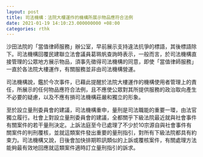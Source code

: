 ```yaml
---
layout: post
title: 司法機構：法院大樓運作的機構所展示物品應符合法例
date: 2021-01-19 14:10:23.000000000 +08:00
categories: rthk
---
```


沙田法院的「當值律師服務」辦公室，早前展示支持違法抗爭的標語，其後標語除下。司法機構回覆民建聯立法會議員葛珮帆查詢時表示，一般而言，於司法機構直接管理的公眾地方展示物品，須事先徵得司法機構的同意，即使「當值律師服務」一直於各法院大樓運作，有關服務並非由司法機構營運。

司法機構說，鑑於今次事件，已藉此提醒於法院大樓運作的機構使用者管理上的責任，所展示的任何物品應符合法例，且不應使公眾對其所提供服務的政治取向產生不必要的疑慮，以及不應有損司法機構莊嚴和獨立的形象。

至於設立量刑委員會的建議，司法機構重申，量刑是司法職能的重要一環，由法官獨立履行。社會上對設立量刑委員會的建議，全都關乎下級法院最近就與社會事件有關案件的若干量刑決定。上訴法庭至今已處理了不少於10宗源自與社會事件有關案件的判刑覆核，並就這類案件發出重要的量刑指引，對所有下級法院都具有約束力。司法機構又說，日後會加快排期聆訊類似的上訴或覆核案件，有關處理方法能夠最有效地回應就這類案件適時訂立量刑指引的訴求。
